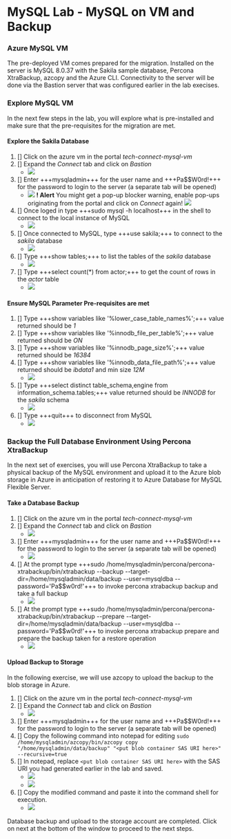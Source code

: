 # MySQL Lab - MySQL on VM and Backup #

### Azure MySQL VM ###

The pre-deployed VM comes prepared for the migration.  Installed on the server is MySQL 8.0.37 with the Sakila sample database, Percona XtraBackup, azcopy and the Azure CLI.  Connectivity to the server will be done via the Bastion server that was configured earlier in the lab execises.


### Explore MySQL VM ###

In the next few steps in the lab, you will explore what is pre-installed and make sure that the pre-requisites for the migration are met.  

#### Explore the Sakila Database ####
1. [] Click on the azure vm in the portal *tech-connect-mysql-vm*
1. [] Expand the *Connect* tab and click on _Bastion_
   - ![](https://github.com/Azure/tech-connect-migration-lab/blob/main/MySQL/docs/media/azure_env_4.png?raw=true)
1. [] Enter +++mysqladmin+++ for the user name and +++Pa$$W0rd!+++ for the password to login to the server (a separate tab will be opened)
   - ![](https://github.com/Azure/tech-connect-migration-lab/blob/main/MySQL/docs/media/azure_env_25.png?raw=true)
   **! Alert** You might get a pop-up blocker warning, enable pop-ups originating from the portal and click on *Connect* again!
   ![](https://github.com/Azure/tech-connect-migration-lab/blob/main/MySQL/docs/media/azure_env_52.png?raw=true)
1. [] Once loged in type +++sudo mysql -h localhost+++ in the shell to connect to the local instance of MySQL
   - ![](https://github.com/Azure/tech-connect-migration-lab/blob/main/MySQL/docs/media/azure_env_26.png?raw=true)
1. [] Once connected to MySQL, type +++use sakila;+++ to connect to the *sakila* database
   - ![](https://github.com/Azure/tech-connect-migration-lab/blob/main/MySQL/docs/media/azure_env_27.png?raw=true)
1. [] Type +++show tables;+++ to list the tables of the *sakila* database
   - ![](https://github.com/Azure/tech-connect-migration-lab/blob/main/MySQL/docs/media/azure_env_28.png?raw=true)
1. [] Type +++select count(\*) from actor;+++ to get the count of rows in the *actor* table
   - ![](https://github.com/Azure/tech-connect-migration-lab/blob/main/MySQL/docs/media/azure_env_29.png?raw=true)
  
#### Ensure MySQL Parameter Pre-requisites are met ####

1. [] Type +++show variables like '%lower_case_table_names%';+++ value returned should be *1*
1. [] Type +++show variables like '%innodb_file_per_table%';+++ value returned should be *ON*
1. [] Type +++show variables like '%innodb_page_size%';+++ value returned should be *16384*
1. [] Type +++show variables like '%innodb_data_file_path%';+++ value returned should be *ibdata1* and min size *12M*
   - ![](https://github.com/Azure/tech-connect-migration-lab/blob/main/MySQL/docs/media/azure_env_30.png?raw=true)
1. [] Type +++select distinct table_schema,engine from information_schema.tables;+++ value returned should be *INNODB* for the *sakila* schema
   - ![](https://github.com/Azure/tech-connect-migration-lab/blob/main/MySQL/docs/media/azure_env_31.png?raw=true)
1. [] Type +++quit+++ to disconnect from MySQL
   - ![](https://github.com/Azure/tech-connect-migration-lab/blob/main/MySQL/docs/media/azure_env_32.png?raw=true)

### Backup the Full Database Environment Using  Percona XtraBackup ###

In the next set of exercises, you will use Percona XtraBackup to take a physical backup of the MySQL environment and upload it to the Azure blob storage in Azure in anticipation of restoring it to Azure Database for MySQL Flexible Server.

#### Take a Database Backup ####

1. [] Click on the azure vm in the portal *tech-connect-mysql-vm*
1. [] Expand the *Connect* tab and click on _Bastion_
   - ![](https://github.com/Azure/tech-connect-migration-lab/blob/main/MySQL/docs/media/azure_env_4.png?raw=true)
1. [] Enter +++mysqladmin+++ for the user name and +++Pa$$W0rd!+++ for the password to login to the server (a separate tab will be opened)
   - ![](https://github.com/Azure/tech-connect-migration-lab/blob/main/MySQL/docs/media/azure_env_25.png?raw=true)
1. [] At the prompt type +++sudo /home/mysqladmin/percona/percona-xtrabackup/bin/xtrabackup --backup --target-dir=/home/mysqladmin/data/backup --user=mysqldba --password='Pa$$w0rd!'+++ to invoke percona xtrabackup backup and take a full backup
   - ![](https://github.com/Azure/tech-connect-migration-lab/blob/main/MySQL/docs/media/azure_env_33.png?raw=true)
1. [] At the prompt type +++sudo /home/mysqladmin/percona/percona-xtrabackup/bin/xtrabackup --prepare --target-dir=/home/mysqladmin/data/backup --user=mysqldba --password='Pa$$w0rd!'+++ to invoke percona xtrabackup prepare and prepare the backup taken for a restore operation
   - ![](https://github.com/Azure/tech-connect-migration-lab/blob/main/MySQL/docs/media/azure_env_34.png?raw=true)

#### Upload Backup to Storage  ####

In the following exercise, we will use azcopy to upload the backup to the blob storage in Azure.

1. [] Click on the azure vm in the portal *tech-connect-mysql-vm*
1. [] Expand the *Connect* tab and click on _Bastion_
   - ![](https://github.com/Azure/tech-connect-migration-lab/blob/main/MySQL/docs/media/azure_env_4.png?raw=true)
1. [] Enter +++mysqladmin+++ for the user name and +++Pa$$W0rd!+++ for the password to login to the server (a separate tab will be opened)
1. [] Copy the following command into notepad for editing ```sudo /home/mysqladmin/azcopy/bin/azcopy copy "/home/mysqladmin/data/backup" "<put blob container SAS URI here>" --recursive=true```
1. [] In notepad, replace ```<put blob container SAS URI here>``` with the SAS URI you had generated earlier in the lab and saved.
   - ![](https://github.com/Azure/tech-connect-migration-lab/blob/main/MySQL/docs/media/azure_env_35.png?raw=true)
   - ![](https://github.com/Azure/tech-connect-migration-lab/blob/main/MySQL/docs/media/azure_env_36.png?raw=true)
1. [] Copy the modified command and paste it into the command shell for execution.
   - ![](https://github.com/Azure/tech-connect-migration-lab/blob/main/MySQL/docs/media/azure_env_37.png?raw=true)

Database backup and upload to the storage account are completed.  Click on next at the bottom of the window to proceed to the next steps.
